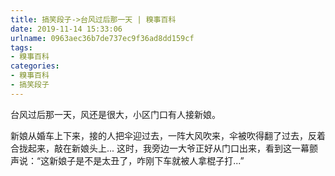 ```yaml
---
title: 搞笑段子->台风过后那一天 | 糗事百科
date: 2019-11-14 15:33:06
urlname: 0963aec36b7de737ec9f36ad8dd159cf
tags: 
- 糗事百科
categories:
- 糗事百科
- 搞笑段子
---
```

台风过后那一天，风还是很大，小区门口有人接新娘。

新娘从婚车上下来，接的人把伞迎过去，一阵大风吹来，伞被吹得翻了过去，反着合拢起来，敲在新娘头上...       这时，我旁边一大爷正好从门口出来，看到这一幕颤声说：“这新娘子是不是太丑了，咋刚下车就被人拿棍子打...”


